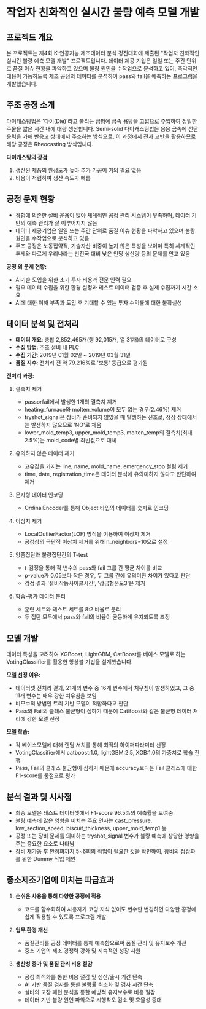 # 작업자 친화적인 실시간 불량 예측 모델 개발

## 프로젝트 개요

본 프로젝트는 제4회 K-인공지능 제조데이터 분석 경진대회에 제출된 "작업자 친화적인 실시간 불량 예측 모델 개발" 프로젝트입니다. 데이터 제공 기업은 일일 또는 주간 단위로 품질 이슈 현황을 파악하고 있으며 불량 원인을 수작업으로 분석하고 있어, 즉각적인 대응이 가능하도록 제조 공정의 데이터를 분석하여 pass와 fail을 예측하는 프로그램을 개발했습니다.

## 주조 공정 소개

다이캐스팅법은 '다이(Die)'라고 불리는 금형에 금속 용탕을 고압으로 주입하여 정밀한 주물을 짧은 시간 내에 대량 생산합니다. Semi-solid 다이캐스팅법은 용융 금속에 전단 응력을 가해 반응고 상태에서 주조하는 방식으로, 이 과정에서 전자 교반을 활용하므로 해당 공정은 Rheocasting 방식입니다.

**다이캐스팅의 장점:**
1. 생산된 제품의 완성도가 높아 추가 가공이 거의 필요 없음
2. 비용이 저렴하여 생산 속도가 빠름

## 공정 문제 현황

- 경험에 의존한 설비 운용이 많아 체계적인 공정 관리 시스템이 부족하며, 데이터 기반의 예측 관리가 잘 이루어지지 않음
- 데이터 제공기업은 일일 또는 주간 단위로 품질 이슈 현황을 파악하고 있으며 불량원인을 수작업으로 분석하고 있음
- 주조 공정은 노동집약적, 기술자산 비중이 높지 않은 특성을 보이며 특히 세계적인 추세와 다르게 우리나라는 선진국 대비 낮은 인당 생산량 등의 문제를 안고 있음

**공정 외 문제 현황:**
- AI기술 도입을 위한 초기 투자 비용과 전문 인력 필요
- 필요 데이터 수집을 위한 환경 설정과 테스트 데이터 검증 후 실제 수집까지 시간 소요
- AI에 대한 이해 부족과 도입 후 기대할 수 있는 투자 수익률에 대한 불확실성

## 데이터 분석 및 전처리

- **데이터 개요**: 총합 2,852,465개(행 92,015개, 열 31개)의 데이터로 구성
- **수집 방법**: 주조 설비 내 PLC
- **수집 기간**: 2019년 01월 02일 ~ 2019년 03월 31일
- **품질 지수**: 전처리 전 약 79.216%로 '보통' 등급으로 평가됨

**전처리 과정:**
1. 결측치 제거
   - passorfail에서 발생한 1개의 결측치 제거
   - heating_furnace와 molten_volume이 모두 없는 경우(2.46%) 제거
   - tryshot_signal은 장비가 준비되지 않았을 때 발생하는 신호로, 정상 상태에서는 발생하지 않으므로 'NO'로 채움
   - lower_mold_temp3, upper_mold_temp3, molten_temp의 결측치(최대 2.5%)는 mold_code별 최빈값으로 대체

2. 유의하지 않은 데이터 제거
   - 고유값을 가지는 line, name, mold_name, emergency_stop 컬럼 제거
   - time, date, registration_time은 데이터 분석에 유의미하지 않다고 판단하여 제거

3. 문자형 데이터 인코딩
   - OrdinalEncoder를 통해 Object 타입의 데이터를 숫자로 인코딩

4. 이상치 제거
   - LocalOutlierFactor(LOF) 방식을 이용하여 이상치 제거
   - 공정상의 극단적 이상치 제거를 위해 n_neighbors=10으로 설정

5. 양품집단과 불량집단간의 T-test
   - t-검정을 통해 각 변수의 pass와 fail 그룹 간 평균 차이를 비교
   - p-value가 0.05보다 작은 경우, 두 그룹 간에 유의미한 차이가 있다고 판단
   - 검정 결과 '설비작동사이클시간', '상금형온도3'은 제거

6. 학습-평가 데이터 분리
   - 훈련 세트와 테스트 세트를 8:2 비율로 분리
   - 두 집단 모두에서 pass와 fail의 비율이 균등하게 유지되도록 조정

## 모델 개발

데이터 특성을 고려하여 XGBoost, LightGBM, CatBoost를 베이스 모델로 하는 VotingClassifier를 활용한 앙상블 기법을 설계했습니다.

**모델 선정 이유:**
- 데이터셋 전처리 결과, 21개의 변수 중 16개 변수에서 치우침이 발생하였고, 그 중 11개 변수는 매우 강한 치우침을 보임
- 비모수적 방법인 트리 기반 모델이 적합하다고 판단
- Pass와 Fail의 클래스 불균형이 심하기 때문에 CatBoost와 같은 불균형 데이터 처리에 강한 모델 선정

**모델 학습:**
- 각 베이스모델에 대해 랜덤 서치를 통해 최적의 하이퍼파라미터 선정
- VotingClassifier에서 catboost:1.0, lightGBM:2.5, XGB:1.0의 가중치로 학습 진행
- Pass, Fail의 클래스 불균형이 심하기 때문에 accuracy보다는 Fail 클래스에 대한 F1-score를 중점으로 평가

## 분석 결과 및 시사점

- 최종 모델은 테스트 데이터셋에서 F1-score 96.5%의 예측률을 보여줌
- 불량 예측에 많은 영향을 미치는 주요 인자는 cast_pressure, low_section_speed, biscuit_thickness, upper_mold_temp1 등
- 공정 또는 장비 문제를 의미하는 tryshot_signal 변수가 불량 예측에 상당한 영향을 주는 중요한 요소로 나타남
- 장비 재가동 후 안정화까지 5~6회의 작업이 필요한 것을 확인하여, 장비의 정상화를 위한 Dummy 작업 제안

## 중소제조기업에 미치는 파급효과

1. **손쉬운 사용을 통해 다양한 공정에 적용**
   - 코드를 함수화하여 사용자가 코딩 지식 없이도 변수만 변경하면 다양한 공정에 쉽게 적용할 수 있도록 프로그램 개발

2. **업무 환경 개선**
   - 품질관리를 공정 데이터를 통해 예측함으로써 품질 관리 및 유지보수 개선
   - 중소 기업의 제조 경쟁력 강화 및 지속적인 성장 지원

3. **생산성 증가 및 품질 관리 비용 절감**
   - 공정 최적화를 통한 비용 절감 및 생산/출시 기간 단축
   - AI 기반 품질 검사를 통한 불량률 최소화 및 검사 시간 단축
   - 설비의 고장 패턴 분석을 통한 예방적 유지보수로 비용 절감
   - 데이터 기반 불량 원인 파악으로 시행착오 감소 및 효율성 증대
